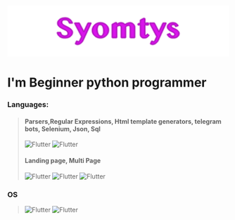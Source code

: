 ![Syomtys](https://github.com/Syomtys/Syomtys/blob/main/syomtys.png)


# I'm Beginner python programmer

### Languages:
> #### Parsers,Regular Expressions, Html template generators, telegram bots, Selenium, Json, Sql
> ![Flutter](https://img.shields.io/badge/-PyCharm-ededed?style=for-the-badge&logo=PyCharm&logoColor=121212)
> ![Flutter](https://img.shields.io/badge/-Python-ededed?style=for-the-badge&logo=python&logoColor=121212)
>
> #### Landing page, Multi Page
> ![Flutter](https://img.shields.io/badge/-HTML-ededed?style=for-the-badge&logo=HTML5&logoColor=121212)
> ![Flutter](https://img.shields.io/badge/-CSS-ededed?style=for-the-badge&logo=CSS3&logoColor=121212)
> ![Flutter](https://img.shields.io/badge/-JavaScript-ededed?style=for-the-badge&logo=JavaScript&logoColor=121212)

### OS 
> ![Flutter](https://img.shields.io/badge/-macOS-ededed?style=for-the-badge&logo=macOS&logoColor=121212)
> ![Flutter](https://img.shields.io/badge/-Windows-ededed?style=for-the-badge&logo=Windows&logoColor=121212)



